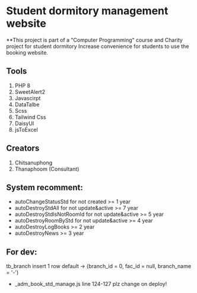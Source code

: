 # Student dormitory management website
**This project is part of a "Computer Programming" course and Charity project for student dormitory Increase convenience for students to use the booking website.

## Tools
1. PHP 8
2. SweetAlert2
3. Javascirpt
4. DataTalbe
5. Scss
6. Tailwind Css
7. DaisyUI
8. jsToExcel

## Creators
1. Chitsanuphong
2. Thanaphoom       (Consultant)

## System recomment:
- autoChangeStatusStd for not created >= 1 year
- autoDestroyStdAll for not update&active >= 7 year
- autoDestroyStdIsNotRoomId for not update&active >= 5 year 
- autoDestroyRoomByStd for not update&active >= 4 year
- autoDestroyLogBooks >= 2 year
- autoDestroyNews >= 3 year

## For dev:
tb_branch insert 1 row default -> (branch_id = 0, fac_id = null, branch_name = '-')
- _adm_book_std_manage.js line 124-127 plz change on deploy!
